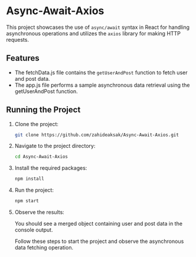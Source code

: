 # Async-Await-Axios

This project showcases the use of `async/await` syntax in React for handling asynchronous operations and utilizes the `axios` library for making HTTP requests.

## Features

- The fetchData.js file contains the `getUserAndPost` function to fetch user and post data.
- The app.js file performs a sample asynchronous data retrieval using the getUserAndPost function.

## Running the Project

1. Clone the project:

   ```bash
   git clone https://github.com/zahideaksak/Async-Await-Axios.git
   ```

2. Navigate to the project directory:

   ```bash
   cd Async-Await-Axios
   ```

3. Install the required packages:

   ```bash
   npm install
   ```

4. Run the project:

   ```bash
   npm start
   ```

5. Observe the results:

   You should see a merged object containing user and post data in the console output.

   Follow these steps to start the project and observe the asynchronous data fetching operation.
